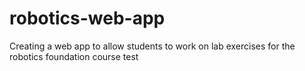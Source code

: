 # robotics-web-app
Creating a web app to allow students to work on lab exercises for the robotics foundation course test
